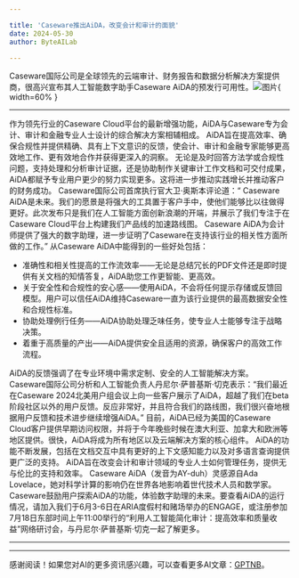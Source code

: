 ```yaml
---

title: 'Caseware推出AiDA，改变会计和审计的面貌'
date: 2024-05-30
author: ByteAILab

---
```


Caseware国际公司是全球领先的云端审计、财务报告和数据分析解决方案提供商，很高兴宣布其人工智能数字助手Caseware AiDA的预发行可用性。![图片](https://ai-techpark.com/wp-content/uploads/2024/05/Caseware-960x540.jpg){ width=60% }

---
作为领先行业的Caseware Cloud平台的最新增强功能，AiDA与Caseware专为会计、审计和金融专业人士设计的综合解决方案相辅相成。
AiDA旨在提高效率、确保合规性并提供精确、具有上下文意识的反馈，使会计、审计和金融专家能够更高效地工作、更有效地合作并获得更深入的洞察。
无论是及时回答方法学或合规性问题，支持处理和分析审计证据，还是协助制作关键审计工作文档和可交付成果，AiDA都赋予专业用户更少的努力实现更多。这将进一步推动实践增长并推动客户的财务成功。
Caseware国际公司首席执行官大卫·奥斯本评论道：“ Caseware AiDA是未来。我们的愿景是将强大的工具置于客户手中，使他们能够比以往做得更好。此次发布只是我们在人工智能方面创新浪潮的开端，并展示了我们专注于在Caseware Cloud平台上构建我们产品线的加速路线图。 Caseware AiDA为会计师提供了强大的数字助理，进一步证明了Caseware在支持该行业的相关性方面所做的工作。”
从Caseware AiDA中能得到的一些好处包括：
* 准确性和相关性提高的工作流效率——无论是总结冗长的PDF文件还是即时提供有关文档的知情答复，AiDA助您工作更智能、更高效。
* 关于安全性和合规性的安心感——使用AiDA，不会将任何提示存储或反馈回模型。用户可以信任AiDA维持Caseware一直为该行业提供的最高数据安全性和合规性标准。
* 协助处理例行任务——AiDA协助处理乏味任务，使专业人士能够专注于战略决策。
* 着重于高质量的产出——AiDA提供安全且适用的资源，确保客户的高效工作流程。

AiDA的反馈强调了在专业环境中需求定制、安全的人工智能解决方案。Caseware国际公司分析和人工智能负责人丹尼尔·萨普基斯·切克表示：“我们最近在Caseware 2024北美用户组会议上向一些客户展示了AiDA，超越了我们在beta阶段社区以外的用户反馈。反应非常好，并且符合我们的路线图，我们很兴奋地根据用户反馈和技术进步继续增强AiDA。”
目前，AiDA已经为美国的Caseware Cloud客户提供早期访问权限，并将于今年晚些时候在澳大利亚、加拿大和欧洲等地区提供。很快，AiDA将成为所有地区以及云端解决方案的核心组件。 AiDA的功能不断发展，包括在文档交互中具有更好的上下文感知能力以及对多语言查询提供更广泛的支持。 AiDA旨在改变会计和审计领域的专业人士如何管理任务，提供无与伦比的支持和效率。
Caseware AiDA（发音为AY-duh）灵感源自Ada Lovelace，她对科学计算的影响仍在世界各地影响着世代技术人员和数学家。
Caseware鼓励用户探索AiDA的功能，体验数字助理的未来。要查看AiDA的运行情况，请加入我们于6月3-6日在ARIA度假村和赌场举办的ENGAGE，或注册参加7月18日东部时间上午11:00举行的“利用人工智能简化审计：提高效率和质量收益”网络研讨会，与丹尼尔·萨普基斯·切克一起了解更多。

---
---
感谢阅读！如果您对AI的更多资讯感兴趣，可以查看更多AI文章：[GPTNB](https://gptnb.com)。